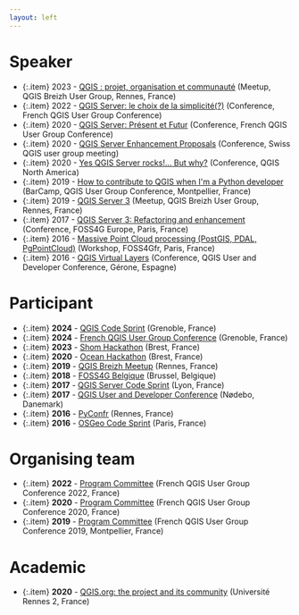 ```yaml
---
layout: left
---
```



# Speaker

  + {:.item} 2023 - <a href="">QGIS : projet, organisation et communauté</a> (Meetup, QGIS Breizh User Group, Rennes, France)
  + {:.item} 2022 - <a href="http://conf.qgis.osgeo.fr/z20_programme.html">QGIS Server: le choix de la simplicité(?)</a> (Conference, French QGIS User Group Conference)
  + {:.item} 2020 - <a href="https://raw.githack.com/qcooperative/presentations/master/qgis-fr-meeting-2020/build/index.html#/presentation-title">QGIS Server: Présent et Futur</a> (Conference, French QGIS User Group Conference)
  + {:.item} 2020 - <a href="https://www.qgis.ch/en/association/user-meetings/user-meeting-online-autumn-2020">QGIS Server Enhancement Proposals</a> (Conference, Swiss QGIS user group meeting)
  + {:.item} 2020 - <a href="http://qgis.us/qgis-na-2020">Yes QGIS Server rocks!... But why?</a> (Conference, QGIS North America)
  + {:.item} 2019 - <a href="http://conf.qgis.osgeo.fr/2019/12/12/QGISDay_jour1.html">How to contribute to QGIS when I'm a Python developer</a> (BarCamp, QGIS User Group Conference, Montpellier, France)
  + {:.item} 2019 - <a href="">QGIS Server 3</a> (Meetup, QGIS Breizh User Group, Rennes, France)
  + {:.item} 2017 - <a href="https://europe.foss4g.org/2017/assets/pdf/FOSS4G-Europe-2017-Program.pdf">QGIS Server 3: Refactoring and enhancement</a> (Conference, FOSS4G Europe, Paris, France)
  + {:.item} 2016 - <a href="http://osgeo.asso.fr/foss4gfr-2016/programme.html">Massive Point Cloud processing (PostGIS, PDAL, PgPointCloud)</a> (Workshop, FOSS4Gfr, Paris, France)
  + {:.item} 2016 - <a href="http://blog.qgis.org/2016/06/30/report-back-15th-qgis-hackfest-in-girona-spain/">QGIS Virtual Layers</a> (Conference, QGIS User and Developer Conference, Gérone, Espagne)

# Participant

  + {:.item} **2024** - <a href="https://github.com/qgis/QGIS/wiki/Code-Sprint-QGIS-Grenoble,-March-2024">QGIS Code Sprint</a> (Grenoble, France)
  + {:.item} **2024** - <a href="https://www.osgeo.org/events/french-qgis-users-days-2024/">French QGIS User Group Conference</a> (Grenoble, France)
  + {:.item} **2023** - <a href="https://www.shom.fr/">Shom Hackathon</a> (Brest, France)
  + {:.item} **2020** - <a href="https://www.campusmer.fr/Ocean-Hackathon_-Ocean-Hackathon_-2020-3367-1306-0-0.html">Ocean Hackathon</a> (Brest, France)
  + {:.item} **2019** - <a href="https://twitter.com/Qgis_Bzh/status/1176431791437168642">QGIS Breizh Meetup</a> (Rennes, France)
  + {:.item} **2018** - <a href="">FOSS4G Belgique</a> (Brussel, Belgique)
  + {:.item} **2017** - <a href="https://github.com/qgis/QGIS/wiki/QGIS3---QGIS-Server-code-sprint-Notes">QGIS Server Code Sprint</a> (Lyon, France)
  + {:.item} **2017** - <a href="https://github.com/qgis/QGIS/wiki/19th-QGIS-Developer-Meeting-and-3rd-User-conference-in-N%C3%B8debo,-August-2-11-2017">QGIS User and Developer Conference</a> (Nødebo, Danemark)
  + {:.item} **2016** - <a href="https://www.pycon.fr/2016/">PyConfr</a> (Rennes, France)
  + {:.item} **2016** - <a href="https://wiki.osgeo.org/wiki/Paris_Code_Sprint_2016">OSGeo Code Sprint</a> (Paris, France)

# Organising team

  + {:.item} **2022** - <a href="http://conf.qgis.osgeo.fr/">Program Committee</a> (French QGIS User Group Conference 2022, France)
  + {:.item} **2020** - <a href="http://conf.qgis.osgeo.fr/">Program Committee</a> (French QGIS User Group Conference 2020, France)
  + {:.item} **2019** - <a href="http://conf.qgis.osgeo.fr/">Program Committee</a> (French QGIS User Group Conference 2019, Montpellier, France)

# Academic

  + {:.item} **2020** - <a href="">QGIS.org: the project and its community</a> (Université Rennes 2, France)
